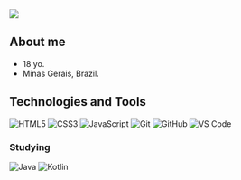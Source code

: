 <img src="https://cdn.discordapp.com/attachments/950572943019245568/983386132836388894/channels4_banner.jpg"/>

## About me
- 18 yo.
- Minas Gerais, Brazil.

## Technologies and Tools

![HTML5](https://img.shields.io/badge/HTML5-0C0C0C?style=for-the-badge&logo=html5&logoColor=red)
![CSS3](https://img.shields.io/badge/CSS3-black?style=for-the-badge&logo=css3&logoColor=blue)
![JavaScript](https://img.shields.io/badge/javascript-black?style=for-the-badge&logo=javascript&logoColor=yellow)
![Git](https://img.shields.io/badge/-Git-black?style=for-the-badge&logo=git)
![GitHub](https://img.shields.io/badge/GitHub-100000?style=for-the-badge&logo=github&logoColor=white)
![VS Code](https://img.shields.io/badge/-VS%20Code-black?style=for-the-badge&logo=visual-studio-code&logoColor=blue)

### Studying
![Java](https://img.shields.io/badge/java-black.svg?&style=for-the-badge&logo=java&logoColor=orange)
![Kotlin](https://img.shields.io/badge/kotlin-black.svg?&style=for-the-badge&logo=kotlin&logoColor=#5B79DF)
